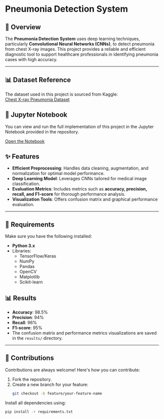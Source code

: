# **Pneumonia Detection System**

## **📜 Overview**
The **Pneumonia Detection System** uses deep learning techniques, particularly **Convolutional Neural Networks (CNNs)**, to detect pneumonia from chest X-ray images. This project provides a reliable and efficient diagnostic tool to support healthcare professionals in identifying pneumonia cases with high accuracy.

---
## **📊 Dataset Reference**

The dataset used in this project is sourced from Kaggle:  
[Chest X-ray Pneumonia Dataset](https://www.kaggle.com/datasets/paultimothymooney/chest-xray-pneumonia)

## **📓 Jupyter Notebook**

You can view and run the full implementation of this project in the Jupyter Notebook provided in the repository.  

[Open the Notebook](https://github.com/AlyLotfy/Pneumonia-Detection-System/blob/main/Pneumonia%20Detection%20System.ipynb)


## **✨ Features**
- **Efficient Preprocessing**: Handles data cleaning, augmentation, and normalization for optimal model performance.
- **Deep Learning Model**: Leverages CNNs tailored for medical image classification.
- **Evaluation Metrics**: Includes metrics such as **accuracy, precision, recall, and F1-score** for thorough performance analysis.
- **Visualization Tools**: Offers confusion matrix and graphical performance evaluation.

---

## **🔧 Requirements**
Make sure you have the following installed:
- **Python 3.x**
- Libraries:
  - TensorFlow/Keras
  - NumPy
  - Pandas
  - OpenCV
  - Matplotlib
  - Scikit-learn
 
## **📊 Results**
- **Accuracy**: 98.5%
- **Precision**: 94%
- **Recall**: 96%
- **F1-score**: 95%
- The confusion matrix and performance metrics visualizations are saved in the `results/` directory.

---

## **🤝 Contributions**
Contributions are always welcome! Here's how you can contribute:
1. Fork the repository.
2. Create a new branch for your feature: 
   ```bash
   git checkout -b feature/your-feature-name


Install all dependencies using:
```bash
pip install -r requirements.txt



